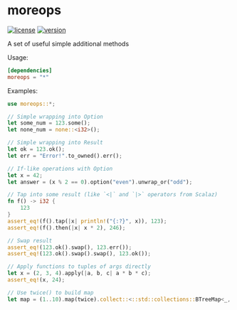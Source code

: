 moreops
=======
[![license](http://img.shields.io/crates/l/moreops.png)](https://crates.io/crates/moreops)
[![version](http://img.shields.io/crates/v/moreops.png)](https://crates.io/crates/moreops)

A set of useful simple additional methods

Usage:

```toml
[dependencies]
moreops = "*"
```

Examples:

```rust
use moreops::*;

// Simple wrapping into Option
let some_num = 123.some();
let none_num = none::<i32>();

// Simple wrapping into Result
let ok = 123.ok();
let err = "Error!".to_owned().err();

// If-like operations with Option
let x = 42;
let answer = (x % 2 == 0).option("even").unwrap_or("odd");

// Tap into some result (like `<|` and `|>` operators from Scalaz)
fn f() -> i32 {
    123
}
assert_eq!(f().tap(|x| println!("{:?}", x)), 123);
assert_eq!(f().then(|x| x * 2), 246);

// Swap result
assert_eq!(123.ok().swap(), 123.err());
assert_eq!(123.ok().swap().swap(), 123.ok());

// Apply functions to tuples of args directly
let x = (2, 3, 4).apply(|a, b, c| a * b * c);
assert_eq!(x, 24);

// Use twice() to build map
let map = (1..10).map(twice).collect::<::std::collections::BTreeMap<_, _>>();
```
